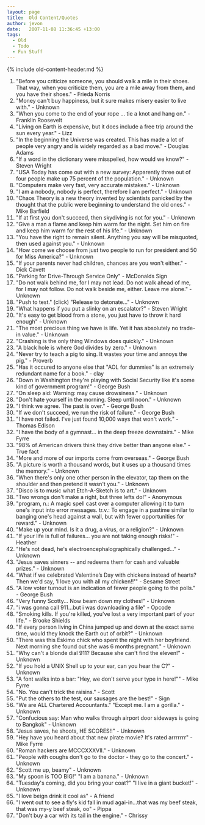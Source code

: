 ```yaml
---
layout: page
title:  Old Content/Quotes
author: jevon
date:   2007-11-08 11:36:45 +13:00
tags:
  - Old
  - Todo
  - Fun Stuff
---
```


{% include old-content-header.md %}

1. "Before you criticize someone, you should walk a mile in their shoes. That way, when you criticize them, you are a mile away from them, and you have their shoes." - Frieda Norris
1. "Money can't buy happiness, but it sure makes misery easier to live with." - Unknown
1. "When you come to the end of your rope ... tie a knot and hang on." - Franklin Roosevelt
1. "Living on Earth is expensive, but it does include a free trip around the sun every year." - Lizz
1. "In the beginning the Universe was created. This has made a lot of people very angry and is widely regarded as a bad move." - Douglas Adams
1. "If a word in the dictionary were misspelled, how would we know?" - Steven Wright
1. "USA Today has come out with a new survey: Apparently three out of four people make up 75 percent of the population." - Unknown
1. "Computers make very fast, very accurate mistakes." - Unknown
1. "I am a nobody, nobody is perfect, therefore I am perfect." - Unknown
1. "Chaos Theory is a new theory invented by scientists panicked by the thought that the public were beginning to understand the old ones." - Mike Barfield
1. "If at first you don't succeed, then skydiving is not for you." - Unknown
1. "Give a man a flame and keep him warm for the night. Set him on fire and keep him warm for the rest of his life." - Unknown
1. "You have the right to remain silent. Anything you say will be misquoted, then used against you." - Unknown
1. "How come we choose from just two people to run for president and 50 for Miss America?" - Unknown
1. "If your parents never had children, chances are you won't either." - Dick Cavett
1. "Parking for Drive-Through Service Only" - McDonalds Sign
1. "Do not walk behind me, for I may not lead. Do not walk ahead of me, for I may not follow. Do not walk beside me, either. Leave me alone." - Unknown
1. "Push to test." (click) "Release to detonate..." - Unknown
1. "What happens if you put a slinky on an escalator?" - Steven Wright
1. "It's easy to get blood from a stone, you just have to throw it hard enough" - Unknown
1. "The most precious thing we have is life. Yet it has absolutely no trade-in value." - Unknown
1. "Crashing is the only thing Windows does quickly." - Unknown
1. "A black hole is where God divides by zero." - Unknown
1. "Never try to teach a pig to sing. It wastes your time and annoys the pig." - Proverb
1. "Has it occured to anyone else that "AOL for dummies" is an extremely redundant name for a book." - clay
1. "Down in Washington they're playing with Social Security like it's some kind of government program!" - George Bush
1. "On sleep aid: Warning: may cause drowsiness." - Unknown
1. "Don't hate yourself in the morning. Sleep until noon." - Unknown
1. "I think we agree. The past is over." - George Bush
1. "If we don't succeed, we run the risk of failure." - George Bush
1. "I have not failed. I've just found 10,000 ways that won't work." - Thomas Edison
1. "I have the body of a gymnast... in the deep freeze downstairs." - Mike Fyrre
1. "98% of American drivers think they drive better than anyone else." - True fact
1. "More and more of our imports come from overseas." - George Bush
1. "A picture is worth a thousand words, but it uses up a thousand times the memory." - Unknown
1. "When there's only one other person in the elevator, tap them on the shoulder and then pretend it wasn't you." - Unknown
1. "Disco is to music what Etch-A-Sketch is to art." - Unknown
1. "Two wrongs don't make a right, but three lefts do!" - Anonymous
1. "program, n.: A magic spell cast over a computer allowing it to turn one's input into error messages. tr.v.: To engage in a pastime similar to banging one's head against a wall, but with fewer opportunities for reward." - Unknown
1. "Make up your mind. Is it a drug, a virus, or a religion?" - Unknown
1. "If your life is full of failures... you are not taking enough risks!" - Heather
1. "He's not dead, he's electroencephalographically challenged..." - Unknown
1. "Jesus saves sinners -- and redeems them for cash and valuable prizes." - Unknown
1. "What if we celebrated Valentine’s Day with chickens instead of hearts? Then we'd say, 'I love you with all my chicken!!'" - Sesame Street
1. "A low voter turnout is an indication of fewer people going to the polls." - George Bush
1. "Very funny Scotty... Now beam down my clothes!" - Unknown
1. "i was gonna call 911...but i was downloading a file" - Opcode
1. "Smoking kills. If you're killed, you've lost a very important part of your life." - Brooke Shields
1. "If every person living in China jumped up and down at the exact same time, would they knock the Earth out of orbit?" - Unknown
1. "There was this Eskimo chick who spent the night with her boyfriend. Next morning she found out she was 6 months pregnant." - Unknown
1. "Why can't a blonde dial 911? Because she can't find the eleven!" - Unknown
1. "If you hold a UNIX Shell up to your ear, can you hear the C?" - Unknown
1. "A font walks into a bar: "Hey, we don't serve your type in here!"" - Mike Fyrre
1. "No. You can't trick the raisins." - Scott
1. "Put the others to the test, our sausages are the best!" - Sign
1. "We are ALL Chartered Accountants." "Except me. I am a gorilla." - Unknown
1. "Confucious say: Man who walks through airport door sideways is going to Bangkok" - Unknown
1. "Jesus saves, he shoots, HE SCORES!!" - Unknown
1. "Hey have you heard about that new pirate movie? It's rated arrrrrrr" - Mike Fyrre
1. "Roman hackers are MCCCXXXVII." - Unknown
1. "People with coughs don't go to the doctor - they go to the concert." - Unknown
1. "Scott me up, beamy" - Unknown
1. "My spoon is TOO BIG!" "I am a banana." - Unknown
1. "Tuesday's coming, did you bring your coat?" "I live in a giant bucket!" - Unknown
1. "I love beign drink it cool as" - A friend
1. "I went out to see a fly's kid fall in mud agai-in...that was my beef steak, that was my-y beef steak, oo" - Pippa
1. "Don't buy a car with its tail in the engine." - Chrissy
